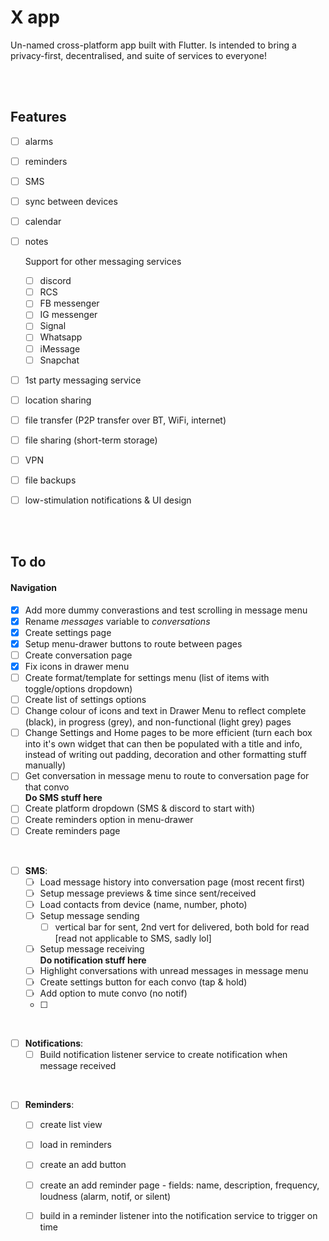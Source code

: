 # X app

Un-named cross-platform app built with Flutter.
Is intended to bring a privacy-first, decentralised, and  suite of services to everyone!

<br /> <br />


## Features
- [ ]  alarms
- [ ]  reminders
- [ ]  SMS
- [ ]  sync between devices
- [ ]  calendar
- [ ]  notes

    Support for other messaging services
    - [ ]  discord
    - [ ]  RCS
    - [ ]  FB messenger
    - [ ]  IG messenger
    - [ ]  Signal
    - [ ]  Whatsapp
    - [ ]  iMessage
    - [ ]  Snapchat
- [ ]  1st party messaging service
- [ ]  location sharing
- [ ]  file transfer (P2P transfer over BT, WiFi, internet)
- [ ]  file sharing (short-term storage)
- [ ]  VPN
- [ ]  file backups
- [ ]  low-stimulation notifications & UI design


<br /> <br />

## To do
#### Navigation
- [X]  Add more dummy converastions and test scrolling in message menu
- [X]  Rename *messages* variable to *conversations*
- [X]  Create settings page
- [X]  Setup menu-drawer buttons to route between pages
- [ ]  Create conversation page
- [X]  Fix icons in drawer menu
- [ ]  Create format/template for settings menu (list of items with toggle/options dropdown)
- [ ]  Create list of settings options
- [ ]  Change colour of icons and text in Drawer Menu to reflect complete (black), in progress (grey), and non-functional (light grey) pages
- [ ]  Change Settings and Home pages to be more efficient (turn each box into it's own widget that can then be populated with a title and info, instead of writing out padding, decoration and other formatting stuff manually)
- [ ]  Get conversation in message menu to route to conversation page for that convo
<br /> **Do SMS stuff here**
- [ ]  Create platform dropdown (SMS & discord to start with)
- [ ]  Create reminders option in menu-drawer
- [ ]  Create reminders page
	
<br />
	
- [ ]  **SMS**:
	- [ ]  Load message history into conversation page (most recent first)
	- [ ]  Setup message previews & time since sent/received
	- [ ]  Load contacts from device (name, number, photo)
	- [ ]  Setup message sending 
		- [ ]  vertical bar for sent, 2nd vert for delivered, both bold for read 
		[read not applicable to SMS, sadly lol]
	- [ ]  Setup message receiving
	       <br /> **Do notification stuff here**
	- [ ]  Highlight conversations with unread messages in message menu
	- [ ]  Create settings button for each convo (tap & hold)
	- [ ]  Add option to mute convo (no notif)
	- [ ]  

<br />	
	
- [ ]  **Notifications**:
	- [ ]  Build notification listener service to create notification when message received
	
<br />
	
- [ ]  **Reminders**:
	- [ ]  create list view
	- [ ]  load in reminders
	- [ ]  create an add button
	- [ ]  create an add reminder page - fields: name, description, frequency, loudness (alarm, notif, or silent)
	- [ ]  build in a reminder listener into the notification service to trigger on time
	
	
	

	
